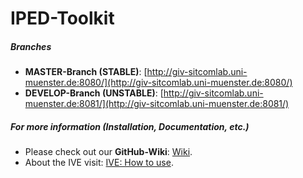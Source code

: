 IPED-Toolkit
=============================================================


##### Branches
* **MASTER-Branch (STABLE)**: [http://giv-sitcomlab.uni-muenster.de:8080/](http://giv-sitcomlab.uni-muenster.de:8080/)
* **DEVELOP-Branch (UNSTABLE)**: [http://giv-sitcomlab.uni-muenster.de:8081/](http://giv-sitcomlab.uni-muenster.de:8081/)

##### For more information (Installation, Documentation, etc.)
* Please check out our **GitHub-Wiki**: [Wiki](https://github.com/sitcomlab/IPED-Toolkit/wiki/home).
* About the IVE visit: [IVE: How to use](https://github.com/sitcomlab/IPED-Toolkit/wiki/IVE:-How-to-use).
